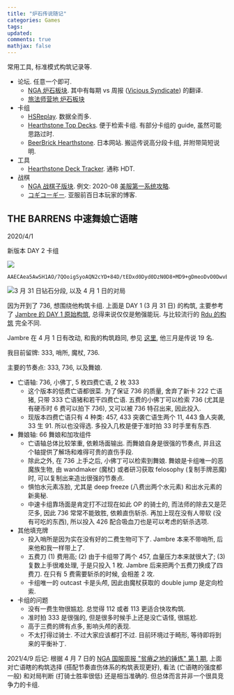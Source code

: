 ```yaml
---
title: "炉石传说随记"
categories: Games
tags: 
updated: 
comments: true
mathjax: false
---
```


常用工具, 标准模式构筑记录等.

<!-- more -->

- 论坛. 任意一个即可.
    - [NGA 炉石板块](https://bbs.nga.cn/thread.php?fid=422). 其中有每期 vs 周报 ([Vicious Syndicate](https://www.vicioussyndicate.com/category/analysis/)) 的翻译.
    - [旅法师营地 炉石板块](https://www.iyingdi.com/web/article/hearthstone?seed=2&tagid=17)
- 卡组
    - [HSReplay](https://hsreplay.net/). 数据全而多.
    - [Hearthstone Top Decks](https://www.hearthstonetopdecks.com/). 便于检索卡组. 有部分卡组的 guide, 虽然可能思路过时.
    - [BeerBrick Hearthstone](https://beerbrick.com/category/deck/). 日本网站. 搬运传说高分段卡组, 并附带简短说明.
- 工具
    - [Hearthstone Deck Tracker](https://hsreplay.net/downloads/). 通称 HDT.
- 战棋
    - [NGA 战棋子版块](https://bbs.nga.cn/thread.php?fid=690&_ff=422). 例文: 2020-08 [美服第一系统攻略](https://bbs.nga.cn/read.php?tid=22901424).
    - [コギコーギー](https://cogicorgi.com/). 亚服前百日本玩家的博客.

## THE BARRENS 中速舞娘亡语瞎

2020/4/1

新版本 DAY 2 卡组

<!-- https://bbs.nga.cn/read.php?tid=26149720 -->

![](https://shiina18.github.io/assets/posts/images/20210401172825362_27303.png)

```
AAECAea5AwSH1AO/7QOoigSyoAQN2cYD+84D/tEDxd0Dyd0DzN0D8+MD9+gDmeoDvO0DwvEDg58Etp8EAA==
```

![3 月 31 日钻石分段, 以及 4 月 1 日的对局](https://shiina18.github.io/assets/posts/images/20210401172849584_3788.png "3 月 31 日钻石分段, 以及 4 月 1 日的对局")

因为开到了 736, 想围绕他构筑卡组. 上面是 DAY 1 (3 月 31 日) 的构筑, 主要参考了 [Jambre 的 DAY 1 原始构筑](https://www.hearthstonetopdecks.com/decks/deathrattle-demon-hunter-jambre-the-barrens/), 总得来说仅仅是勉强能玩. 与比较流行的 [Rdu 的构筑](https://www.hearthstonetopdecks.com/decks/deathrattle-demon-hunter-rdu-the-barrens/) 完全不同.  

Jambre 在 4 月 1 日有改动, 和我的构筑趋同, 参见 [这里](https://beerbrick.com/2021/04/01/fib-19-legend-jambres-deathrattle-demon-hunter/), 他三月是传说 19 名.  

我目前留牌: 333, 哨所, 魔杖, 736.

主要的节奏点: 333, 736, 以及舞娘.

- 亡语轴: 736, 小佛丁, 5 枚四费亡语, 2 枚 333
    - 这个版本的低费亡语都很菜. 为了保证 736 的质量, 舍弃了新卡 222 亡语猪, 只带 333 亡语猪和若干四费亡语. 五费的小佛丁可以检索 736 (尤其是有硬币时 6 费可以拍下 736), 又可以被 736 特召出来, 因此投入.
    - 现版本四费亡语只有 4 种类: 457, 433 突袭亡语生两个 11, 443 鱼人突袭, 33 生 91. 所以也没得选. 多投入几枚是便于准时拍 33 时手里有东西.
- 舞娘轴: 66 舞娘和加攻组件
    - 亡语轴总体比较笨重, 依赖场面输出. 而舞娘自身是很强的节奏点, 并且这个轴提供了解场和难得可贵的直伤手段.
    - 除此之外, 在 736 上手之后, 小佛丁可以检索到舞娘. 舞娘是卡组唯一的恶魔族生物, 由 wandmaker (魔杖) 或者研习获取 felosophy (复制手牌恶魔) 时, 可以复制出来造出很强的节奏点.
    - 惧怕水元素冻脸, 尤其是 deep freeze (八费出两个水元素) 和出水元素的新奥秘.
    - 中速卡组靠场面是肯定打不过现在如此 OP 的骑士的, 而法师的除去又是茫茫多, 因此 736 常常不能致胜, 依赖直伤斩杀. 再加上现在没有人带软 (没有可吃的东西), 所以投入 426 配合吸血刀也是可以考虑的斩杀选项.
- 其他填充牌
    - 投入哨所是因为实在没有好的二费生物可下了. Jambre 本来不带哨所, 后来他和我一样带上了.
    - 五费刀 (1) 费用高; (2) 由于卡组带了两个 457, 血量压力本来就很大了; (3) 复数上手很难处理, 于是只投入 1 枚. Jambre 后来把两个五费刀换成了四费刀. 在只有 5 费需要斩杀的时候, 会相差 2 攻.
    - 卡组唯一的 outcast 卡是头颅, 因此由魔杖获取的 double jump 是定向检索.
- 卡组的问题
    - 没有一费生物很尴尬. 总觉得 112 或者 113 更适合快攻构筑.
    - 准时拍 333 是很强的, 但是很多时候手上还是没亡语怪, 很尴尬.
    - 高于三费的牌有点多, 影响头颅的表现.
    - 不太打得过骑士. 不过大家应该都打不过. 目前环境过于畸形, 等待即将到来的平衡补丁.

2021/4/9 后记: 根据 4 月 7 日的 [NGA 国服周报 "贫瘠之地的锤炼" 第 1 期](https://bbs.nga.cn/read.php?tid=26236610), 上面对亡语瞎的构筑选择 (搭配节奏直伤体系的构筑表现更好), 看法 (亡语瞎的强度都一般) 和对局判断 (打骑士胜率很低) 还是相当准确的. 但总体而言并非一个很具竞争力的卡组.